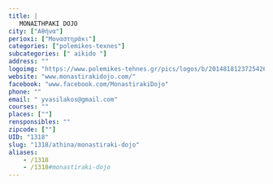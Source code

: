 ```yaml
---
title: |
   ΜΟΝΑΣΤΗΡΑΚΙ DOJO
city: ["Αθήνα"]
perioxi: ["Μοναστηράκι"]
categories: ["polemikes-texnes"]
subcategories: [" aikido "]
address: ""
logoimg: "https://www.polemikes-tehnes.gr/pics/logos/b/2014818123725426.jpg"
website: "www.monastirakidojo.com/"
facebook: "www.facebook.com/MonastirakiDojo"
phone: ""
email: " yvasilakos@gmail.com"
courses: ""
places: [""]
rensponsibles: ""
zipcode: [""]
UID: "1318"
slug: "1318/athina/monastiraki-dojo"
aliases:
    - /1318
    - /1318#monastiraki-dojo
---
```


